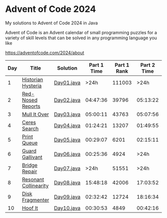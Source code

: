 # Advent of Code 2024

My solutions to Advent of Code 2024 in Java

Advent of Code is an Advent calendar of small programming puzzles for a variety of skill levels that can be solved in any programming language you like

https://adventofcode.com/2024/about

| Day | Title | Solution | Part 1 Time | Part 1 Rank | Part 2 Time | Part 2 Rank |
| --- | ----- | -------- | ----------- | ----------- | ----------- | ----------- |
| 1 | [Historian Hysteria](https://adventofcode.com/2024/day/1) | [Day01.java](src/dev/therealdan/adventofcode2024/days/Day01.java) | >24h | 111003 | >24h | 106635 |
| 2 | [Red-Nosed Reports](https://adventofcode.com/2024/day/2) | [Day02.java](src/dev/therealdan/adventofcode2024/days/Day02.java) | 04:47:36 | 39796 | 05:13:22 | 28061 |
| 3 | [Mull It Over](https://adventofcode.com/2024/day/3) | [Day03.java](src/dev/therealdan/adventofcode2024/days/Day03.java) | 05:00:11 | 43763 | 05:07:56 | 34808 |
| 4 | [Ceres Search](https://adventofcode.com/2024/day/4) | [Day04.java](src/dev/therealdan/adventofcode2024/days/Day04.java) | 01:24:21 | 13207 | 01:49:55 | 12316 |
| 5 | [Print Queue](https://adventofcode.com/2024/day/5) | [Day05.java](src/dev/therealdan/adventofcode2024/days/Day05.java) | 00:29:07 | 6201 | 02:15:11 | 12738 |
| 6 | [Guard Gallivant](https://adventofcode.com/2024/day/6) | [Day06.java](src/dev/therealdan/adventofcode2024/days/Day06.java) | 00:25:36 | 4924 | >24h | 52866 |
| 7 | [Bridge Repair](https://adventofcode.com/2024/day/7) | [Day07.java](src/dev/therealdan/adventofcode2024/days/Day07.java) | >24h | 51551 | >24h | 53677 |
| 8 | [Resonant Collinearity](https://adventofcode.com/2024/day/8) | [Day08.java](src/dev/therealdan/adventofcode2024/days/Day08.java) | 15:48:18 | 42006 | 17:03:52 | 41059 |
| 9 | [Disk Fragmenter](https://adventofcode.com/2024/day/9) | [Day09.java](src/dev/therealdan/adventofcode2024/days/Day09.java) | 02:32:42 | 12724 | 18:16:34 | 33819 |
| 10 | [Hoof It](https://adventofcode.com/2024/day/10) | [Day10.java](src/dev/therealdan/adventofcode2024/days/Day10.java) | 00:30:53 | 4849 | 00:42:16 | 5360 |
